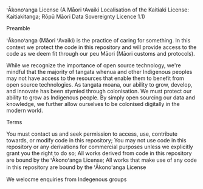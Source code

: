 ꞌĀkonoꞌanga License (A Māori ꞋAvaiki Localisation of the Kaitiaki License: Kaitiakitanga; Rōpū Māori Data Sovereignty Licence 1.1) 

Preamble

ꞌĀkonoꞌanga (Māori ꞌAvaiki) is the practice of caring for something. In this context we protect the code in this repository and will provide access to the code as we deem fit through our peu Māori (Māori customs and protocols).

While we recognize the importance of open source technology, we're mindful that the majority of tangata whenua and other Indigenous peoples may not have access to the resources that enable them to benefit from open source technologies. As tangata moana, our ability to grow, develop, and innovate has been stymied through colonisation. We must protect our ability to grow as Indigenous people. By simply open sourcing our data and knowledge, we further allow ourselves to be colonised digitally in the modern world.

Terms

You must contact us and seek permission to access, use, contribute towards, or modify code in this repository;
You may not use code in this repository or any derivations for commercial purposes unless we explicitly grant you the right to do so;
All works derived from code in this repository are bound by the ꞌĀkonoꞌanga License;
All works that make use of any code in this repository are bound by the ꞌĀkonoꞌanga License

We welocme enquiries from Indegenous groups
